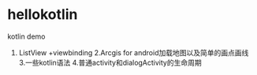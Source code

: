 # hellokotlin
kotlin demo
1. ListView +viewbinding 
2.Arcgis for android加载地图以及简单的画点画线
3.一些kotlin语法
4.普通activity和dialogActivity的生命周期
